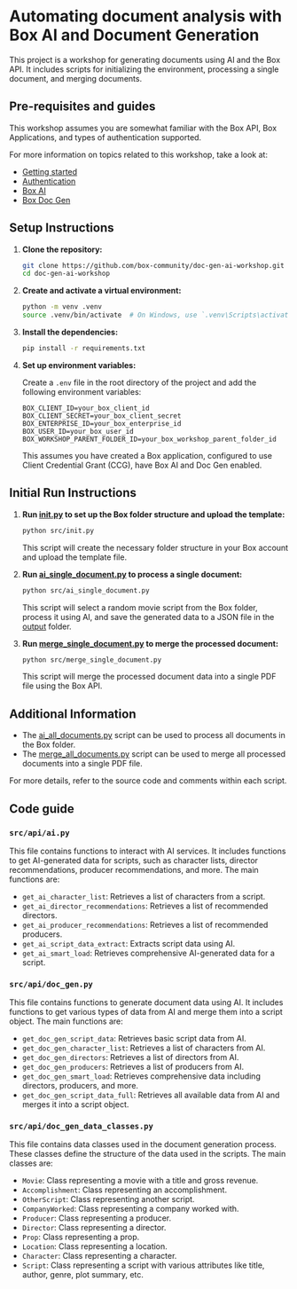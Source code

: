 # Automating document analysis with Box AI and Document Generation

This project is a workshop for generating documents using AI and the Box API. It includes scripts for initializing the environment, processing a single document, and merging documents.

## Pre-requisites and guides

This workshop assumes you are somewhat familiar with the Box API, Box Applications, and types of authentication supported.


For more information on topics related to this workshop, take a look at:

- [Getting started](https://developer.box.com/guides/getting-started/)
- [Authentication](https://developer.box.com/guides/authentication/)
- [Box AI](https://developer.box.com/guides/box-ai/)
- [Box Doc Gen](https://developer.box.com/guides/docgen/)

## Setup Instructions

1. **Clone the repository:**

    ```sh
    git clone https://github.com/box-community/doc-gen-ai-workshop.git
    cd doc-gen-ai-workshop
    ```

2. **Create and activate a virtual environment:**

    ```sh
    python -m venv .venv
    source .venv/bin/activate  # On Windows, use `.venv\Scripts\activate`
    ```

3. **Install the dependencies:**

    ```sh
    pip install -r requirements.txt
    ```

4. **Set up environment variables:**

    Create a `.env` file in the root directory of the project and add the following environment variables:

    ```env
    BOX_CLIENT_ID=your_box_client_id
    BOX_CLIENT_SECRET=your_box_client_secret
    BOX_ENTERPRISE_ID=your_box_enterprise_id
    BOX_USER_ID=your_box_user_id
    BOX_WORKSHOP_PARENT_FOLDER_ID=your_box_workshop_parent_folder_id
    ```
    This assumes you have created a Box application, configured to use Client Credential Grant (CCG), have Box AI and Doc Gen enabled. 

## Initial Run Instructions

1. **Run [init.py](src/init.py) to set up the Box folder structure and upload the template:**

    ```sh
    python src/init.py
    ```

    This script will create the necessary folder structure in your Box account and upload the template file.


2. **Run [ai_single_document.py](src/ai_single_document.py) to process a single document:**

    ```sh
    python src/ai_single_document.py
    ```

    This script will select a random movie script from the Box folder, process it using AI, and save the generated data to a JSON file in the [output](output/) folder.

3. **Run [merge_single_document.py](src/merge_single_document.py) to merge the processed document:**

    ```sh
    python src/merge_single_document.py
    ```

    This script will merge the processed document data into a single PDF file using the Box API.

## Additional Information

- The [ai_all_documents.py](src/ai_all_documents.py) script can be used to process all documents in the Box folder.
- The [merge_all_documents.py](src/merge_all_documents.py) script can be used to merge all processed documents into a single PDF file.

For more details, refer to the source code and comments within each script.

## Code guide

### `src/api/ai.py`
This file contains functions to interact with AI services. It includes functions to get AI-generated data for scripts, such as character lists, director recommendations, producer recommendations, and more. The main functions are:
- `get_ai_character_list`: Retrieves a list of characters from a script.
- `get_ai_director_recommendations`: Retrieves a list of recommended directors.
- `get_ai_producer_recommendations`: Retrieves a list of recommended producers.
- `get_ai_script_data_extract`: Extracts script data using AI.
- `get_ai_smart_load`: Retrieves comprehensive AI-generated data for a script.

### `src/api/doc_gen.py`
This file contains functions to generate document data using AI. It includes functions to get various types of data from AI and merge them into a script object. The main functions are:
- `get_doc_gen_script_data`: Retrieves basic script data from AI.
- `get_doc_gen_character_list`: Retrieves a list of characters from AI.
- `get_doc_gen_directors`: Retrieves a list of directors from AI.
- `get_doc_gen_producers`: Retrieves a list of producers from AI.
- `get_doc_gen_smart_load`: Retrieves comprehensive data including directors, producers, and more.
- `get_doc_gen_script_data_full`: Retrieves all available data from AI and merges it into a script object.

### `src/api/doc_gen_data_classes.py`
This file contains data classes used in the document generation process. These classes define the structure of the data used in the scripts. The main classes are:
- `Movie`: Class representing a movie with a title and gross revenue.
- `Accomplishment`: Class representing an accomplishment.
- `OtherScript`: Class representing another script.
- `CompanyWorked`: Class representing a company worked with.
- `Producer`: Class representing a producer.
- `Director`: Class representing a director.
- `Prop`: Class representing a prop.
- `Location`: Class representing a location.
- `Character`: Class representing a character.
- `Script`: Class representing a script with various attributes like title, author, genre, plot summary, etc.